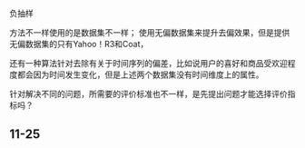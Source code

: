 负抽样


方法不一样使用的是数据集不一样；
使用无偏数据集来提升去偏效果，但是提供无偏数据集的只有Yahoo！R3和Coat，

还有一种算法针对去除有关于时间序列的偏差，比如说用户的喜好和商品受欢迎程度都会因为时间发生变化，但是上述两个数据集没有时间维度上的属性。

针对解决不同的问题，所需要的评价标准也不一样，是先提出问题才能选择评价指标吗？

## 11-25




